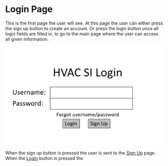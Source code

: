 # Login Page
This is the first page the user will see. At this page the user can either press the sign up button to create an account.
Or press the login button once all login fields are filled in, to go to the main page where the user can access all given information.

![LoginImage](https://github.com/RC11B/HVAC-Project/blob/master/Wire%20Frame/pictures/LoginPage.png)

When the sign up button is pressed the user is sent to the [Sign Up](SignUp.md) page.
<br>
When the [Login](SignUp.md) button is pressed the 
